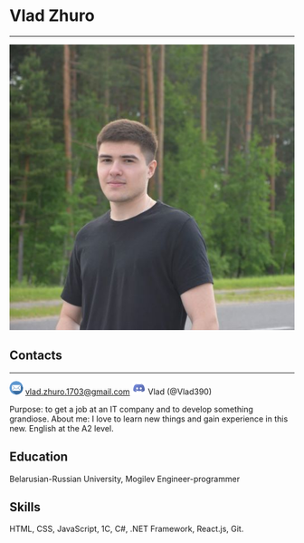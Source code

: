 # Vlad Zhuro
___

![avatar](/IMG_20210616_201524_075_2.jpg)

## Contacts
***

![email](/email%20.png) vlad.zhuro.1703@gmail.com
![discord](/discord%20.png) Vlad (@Vlad390)

Purpose: to get a job at an IT company and to develop something grandiose. 
About me: I love to learn new things and gain experience in this new.
English at the A2 level.

## Education
Belarusian-Russian University, Mogilev
Engineer-programmer

## Skills
HTML, CSS, JavaScript, 1С, C#, .NET Framework, React.js, Git.